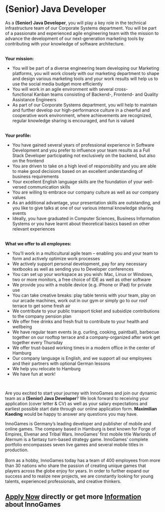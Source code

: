 <h1>(Senior) Java Developer</h1>
<p>As&nbsp;a <strong>(Senior)&nbsp;</strong><strong>Java Developer</strong>, you will play a key role&nbsp;in&nbsp;the&nbsp;technical infrastructure&nbsp;team of&nbsp;our Corporate Systems department.&nbsp;You will&nbsp;be part of a&nbsp;passionate and experienced agile engineering team with the mission to advance the development of our next-generation marketing tools by contributing with your knowledge of software architecture.&nbsp;</p><p><strong><br />Your mission:</strong>&nbsp;</p><ul><li>You will&nbsp;be part of a&nbsp;diverse engineering team developing our Marketing platforms, you will work closely with our marketing department to shape and design various marketing tools and your work results will help us to use the social media budget more efficiently</li><li>You will work in an agile environment with&nbsp;several&nbsp;cross-functional&nbsp;Kanban teams&nbsp;consisting of Backend-, Frontend- and Quality Assistance Engineers</li><li>As part of&nbsp;our&nbsp;Corporate Systems department,&nbsp;you will&nbsp;help to&nbsp;maintain and further develop our&nbsp;high-performance culture&nbsp;in a&nbsp;cheerful and cooperative&nbsp;work&nbsp;environment, where&nbsp;achievements&nbsp;are recognized, regular knowledge&nbsp;sharing&nbsp;is&nbsp;encouraged,&nbsp;and fun&nbsp;is valued</li></ul><p><strong><br />Your profile:</strong>&nbsp;</p><ul><li>You have gained several years of professional experience in Software Development and you prefer to influence your team results as a Full Stack Developer participating not exclusively on the backend, but also on the frontend</li><li>You are driven to take on a high level of responsibility and you are able to make good decisions based on an excellent understanding of business requirements</li><li>Your excellent English language skills are the foundation of your well-versed communication skills</li><li>You are willing to embrace our company culture as well as our company values</li><li>As an additional advantage, your&nbsp;presentation&nbsp;skills are&nbsp;outstanding,&nbsp;and you like to give talks&nbsp;at one of our various internal knowledge sharing events</li><li>Ideally, you have graduated in Computer Sciences, Business Information Systems or you have learnt about theoretical basics based on other relevant experiences</li></ul><p><strong><br />What we offer to all employees:</strong>&nbsp;</p><ul><li>You&rsquo;ll work in a multicultural&nbsp;agile team&nbsp;&ndash; enabling you and your team to form and actively optimize work processes&nbsp;</li><li>We actively support personal development, pay for any necessary textbooks as well as sending you to Developer conferences&nbsp;</li><li>You can set up your workspace as you wish:&nbsp;Mac,&nbsp;Linux&nbsp;or Windows, two or more monitors, a free choice of IDE as well as other software&nbsp;</li><li>We provide you with a mobile device (e.g. iPhone or iPad) for private use</li><li>You can take creative breaks: play table tennis with your team, play on our arcade machines, work out in our gym or simply go to our roof terrace to get some fresh air</li><li>We contribute to your public transport ticket and subsidize contributions to the company pension plan</li><li>We offer free drinks and fresh fruit to contribute to your health and wellbeing</li><li>We have regular team events (e.g. curling, cooking, paintball), barbecue together on our rooftop terrace and a company-organized&nbsp;after work get together every Thursday</li><li>We offer&nbsp;trust-based working times&nbsp;in a modern office in the center of Hamburg</li><li>Our company language is English,&nbsp;and&nbsp;we support all our employees and their partners with optional German&nbsp;lessons</li><li>We help you relocate to Hamburg</li><li>We have fun at work!</li></ul><br /><p>Are you excited to start your journey with InnoGames and join our dynamic team as a<span>&nbsp;</span><strong>(Senior) Java Developer</strong>? We look forward to receiving your application (cover letter &amp; CV) as well as your salary expectations and earliest possible start date through our online application form.<span>&nbsp;</span><strong>Maximilian Kaeding</strong><span>&nbsp;</span>would be happy to answer any questions you may have.</p><p><span>InnoGames is Germany&rsquo;s leading developer and publisher of mobile and online games. The company based in Hamburg is best known for Forge of Empires, Elvenar and Tribal Wars. InnoGames&rsquo; first mobile title Warlords of Aternum is a fantasy turn-based strategy game. InnoGames&rsquo; complete portfolio encompasses seven live games and several mobile titles in production.</span><br /><br /><span>Born as a hobby, InnoGames today has a team of 400 employees from more than 30 nations who share the passion of creating unique games that players across the globe enjoy for years. In order to further expand our success and to realize new projects, we are constantly looking for young talents, experienced professionals, and creative thinkers.</span></p>

<h2><a href="https://jobs.jobvite.com/careers/innogames/job//oyl4bfwS/apply?__jvst=Job+Board&__jvsd=github_jobs_repo">Apply Now</a> directly or get more <a href="https://www.innogames.com/career/detail/job/-senior-java-developer/?s=github_jobs_repo">Information</a> about InnoGames</h2>